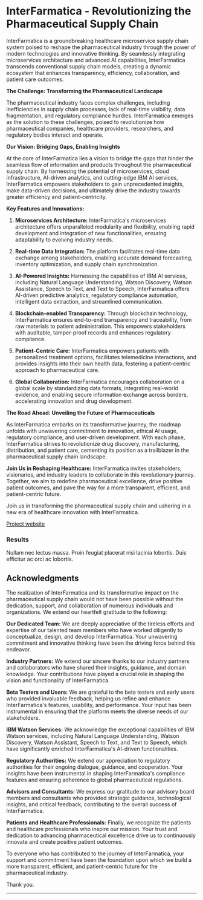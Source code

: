 # **InterFarmatica - Revolutionizing the Pharmaceutical Supply Chain**

InterFarmatica is a groundbreaking healthcare microservice supply chain system poised to reshape the pharmaceutical industry through the power of modern technologies and innovative thinking. By seamlessly integrating microservices architecture and advanced AI capabilities, InterFarmatica transcends conventional supply chain models, creating a dynamic ecosystem that enhances transparency, efficiency, collaboration, and patient care outcomes.

**The Challenge: Transforming the Pharmaceutical Landscape**

The pharmaceutical industry faces complex challenges, including inefficiencies in supply chain processes, lack of real-time visibility, data fragmentation, and regulatory compliance hurdles. InterFarmatica emerges as the solution to these challenges, poised to revolutionize how pharmaceutical companies, healthcare providers, researchers, and regulatory bodies interact and operate.

**Our Vision: Bridging Gaps, Enabling Insights**

At the core of InterFarmatica lies a vision to bridge the gaps that hinder the seamless flow of information and products throughout the pharmaceutical supply chain. By harnessing the potential of microservices, cloud infrastructure, AI-driven analytics, and cutting-edge IBM AI services, InterFarmatica empowers stakeholders to gain unprecedented insights, make data-driven decisions, and ultimately drive the industry towards greater efficiency and patient-centricity.

**Key Features and Innovations:**

1. **Microservices Architecture:** InterFarmatica's microservices architecture offers unparalleled modularity and flexibility, enabling rapid development and integration of new functionalities, ensuring adaptability to evolving industry needs.

2. **Real-time Data Integration:** The platform facilitates real-time data exchange among stakeholders, enabling accurate demand forecasting, inventory optimization, and supply chain synchronization.

3. **AI-Powered Insights:** Harnessing the capabilities of IBM AI services, including Natural Language Understanding, Watson Discovery, Watson Assistance, Speech to Text, and Text to Speech, InterFarmatica offers AI-driven predictive analytics, regulatory compliance automation, intelligent data extraction, and streamlined communication.

4. **Blockchain-enabled Transparency:** Through blockchain technology, InterFarmatica ensures end-to-end transparency and traceability, from raw materials to patient administration. This empowers stakeholders with auditable, tamper-proof records and enhances regulatory compliance.

5. **Patient-Centric Care:** InterFarmatica empowers patients with personalized treatment options, facilitates telemedicine interactions, and provides insights into their own health data, fostering a patient-centric approach to pharmaceutical care.

6. **Global Collaboration:** InterFarmatica encourages collaboration on a global scale by standardizing data formats, integrating real-world evidence, and enabling secure information exchange across borders, accelerating innovation and drug development.

**The Road Ahead: Unveiling the Future of Pharmaceuticals**

As InterFarmatica embarks on its transformative journey, the roadmap unfolds with unwavering commitment to innovation, ethical AI usage, regulatory compliance, and user-driven development. With each phase, InterFarmatica strives to revolutionize drug discovery, manufacturing, distribution, and patient care, cementing its position as a trailblazer in the pharmaceutical supply chain landscape.

**Join Us in Reshaping Healthcare:** InterFarmatica invites stakeholders, visionaries, and industry leaders to collaborate in this revolutionary journey. Together, we aim to redefine pharmaceutical excellence, drive positive patient outcomes, and pave the way for a more transparent, efficient, and patient-centric future.

Join us in transforming the pharmaceutical supply chain and ushering in a new era of healthcare innovation with InterFarmatica.

[Project website](https://sample-project.s3-web.us-east.cloud-object-storage.appdomain.cloud/)

### Results

Nullam nec lectus massa. Proin feugiat placerat nisi lacinia lobortis. Duis efficitur ac orci ac lobortis.

## Acknowledgments

The realization of InterFarmatica and its transformative impact on the pharmaceutical supply chain would not have been possible without the dedication, support, and collaboration of numerous individuals and organizations. We extend our heartfelt gratitude to the following:

**Our Dedicated Team:**
We are deeply appreciative of the tireless efforts and expertise of our talented team members who have worked diligently to conceptualize, design, and develop InterFarmatica. Your unwavering commitment and innovative thinking have been the driving force behind this endeavor.

**Industry Partners:**
We extend our sincere thanks to our industry partners and collaborators who have shared their insights, guidance, and domain knowledge. Your contributions have played a crucial role in shaping the vision and functionality of InterFarmatica.

**Beta Testers and Users:**
We are grateful to the beta testers and early users who provided invaluable feedback, helping us refine and enhance InterFarmatica's features, usability, and performance. Your input has been instrumental in ensuring that the platform meets the diverse needs of our stakeholders.

**IBM Watson Services:**
We acknowledge the exceptional capabilities of IBM Watson services, including Natural Language Understanding, Watson Discovery, Watson Assistant, Speech to Text, and Text to Speech, which have significantly enriched InterFarmatica's AI-driven functionalities.

**Regulatory Authorities:**
We extend our appreciation to regulatory authorities for their ongoing dialogue, guidance, and cooperation. Your insights have been instrumental in shaping InterFarmatica's compliance features and ensuring adherence to global pharmaceutical regulations.

**Advisors and Consultants:**
We express our gratitude to our advisory board members and consultants who provided strategic guidance, technological insights, and critical feedback, contributing to the overall success of InterFarmatica.

**Patients and Healthcare Professionals:**
Finally, we recognize the patients and healthcare professionals who inspire our mission. Your trust and dedication to advancing pharmaceutical excellence drive us to continuously innovate and create positive patient outcomes.

To everyone who has contributed to the journey of InterFarmatica, your support and commitment have been the foundation upon which we build a more transparent, efficient, and patient-centric future for the pharmaceutical industry.

Thank you.

---
